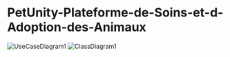 # PetUnity-Plateforme-de-Soins-et-d-Adoption-des-Animaux

![UseCaseDiagram1](https://github.com/user-attachments/assets/a8f021ac-3cce-47c2-a859-8922ea4eb866)
![ClassDiagram1](https://github.com/user-attachments/assets/52175ac5-55c3-4169-8299-6a22938d0e7f)

